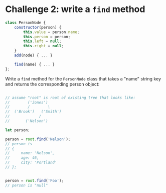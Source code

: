 Challenge 2: write a `find` method
===

```js
class PersonNode {
    constructor(person) {
        this.value = person.name;
        this.person = person;
        this.left = null;
        this.right = null;
    }
    add(node) { ... }

    find(name) { ... }
};
```

Write a `find` method for the `PersonNode` class that
takes a "name" string key and returns the corresponding person object:

```js

// assume "root" is root of existing tree that looks like:
//        ('Jones')
//        /        \
//  ('Brook')   ('Smith')
//             /        
//       ('Nelson')

let person;

person = root.find('Nelson');
// person is 
// {
//     name: 'Nelson',
//     age: 46,
//     city: 'Portland'
// };


person = root.find('Foo');
// person is "null"

```